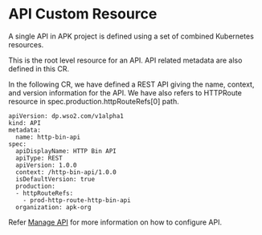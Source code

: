 # API Custom Resource

A single API in APK project is defined using a set of combined Kubernetes resources.

This is the root level resource for an API. API related metadata are also defined in this CR.

In the following CR, we have defined a REST API giving the name, context, and version information for the API. We have also refers to HTTPRoute resource in spec.production.httpRouteRefs[0] path.

```
apiVersion: dp.wso2.com/v1alpha1
kind: API
metadata:
  name: http-bin-api
spec:
  apiDisplayName: HTTP Bin API
  apiType: REST
  apiVersion: 1.0.0
  context: /http-bin-api/1.0.0
  isDefaultVersion: true
  production:
  - httpRouteRefs:
    - prod-http-route-http-bin-api
  organization: apk-org
```

Refer [Manage API](../../create-api/create-api-overview/) for more information on how to configure API.